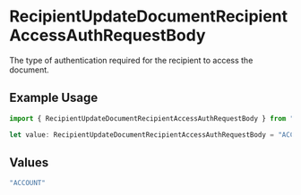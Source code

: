 # RecipientUpdateDocumentRecipientAccessAuthRequestBody

The type of authentication required for the recipient to access the document.

## Example Usage

```typescript
import { RecipientUpdateDocumentRecipientAccessAuthRequestBody } from "@documenso/sdk-typescript/models/operations";

let value: RecipientUpdateDocumentRecipientAccessAuthRequestBody = "ACCOUNT";
```

## Values

```typescript
"ACCOUNT"
```